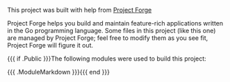 This project was built with help from [Project Forge](https://projectforge.dev)

Project Forge helps you build and maintain feature-rich applications written in the Go programming language.
Some files in this project (like this one) are managed by Project Forge; feel free to modify them as you see fit, Project Forge will figure it out.

{{{ if .Public }}}The following modules were used to build this project:

{{{ .ModuleMarkdown }}}{{{ end }}}
